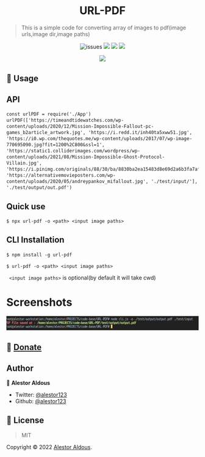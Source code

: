 <h1 align=center>URL-PDF</h1>

> This is a simple code for converting array of images to pdf(image urls,image dir,image paths)

<p align=center>
<img src="https://img.shields.io/github/license/alestor123/URL-PDF" alt=issues >
<a href="https://github.com/alestor123/URL-PDF/issues">
<img src="https://img.shields.io/github/issues-raw/alestor123/URL-PDF"></a>
<img src="https://github.com/alestor123/URL-PDF/actions/workflows/main.yml/badge.svg?branch=master">
<a href="https://www.npmjs.com/package/url-pdf"><img src="https://img.shields.io/npm/v/url-pdf"></a>
</p>
<p align=center>
<a href="https://npmjs.org/package/url-pdf">
<img src="https://nodei.co/npm/url-pdf.png"></a>
</p>

## 🚀 Usage

## API

```
const urlPDF = require('./App')
urlPDF(['https://timeandtidewatches.com/wp-content/uploads/2020/12/Mission-Impossible-Fallout-pc-games_b2article_artwork.jpg', 'https://i.redd.it/inh40ta5xww51.jpg', 'https://i0.wp.com/thequotes.me/wp-content/uploads/2017/07/wp-image-770695090.jpg?fit=1200%2C800&ssl=1', 'https://static1.colliderimages.com/wordpress/wp-content/uploads/2021/08/Mission-Impossible-Ghost-Protocol-Villain.jpg', 'https://i.pinimg.com/originals/88/30/ba/8830ba2ea15483d8e69d2a6b3fa7afeb.jpg', 'https://alternativemovieposters.com/wp-content/uploads/2020/05/andreypankov_mifallout.jpg', './test/input/'], './test/output/out.pdf')

```

## Quick use
```
$ npx url-pdf -o <path> <input image paths>
```
## CLI Installation
```
$ npm install -g url-pdf
```
```
$ url-pdf -o <path> <input image paths>
```

``  <input image paths> `` is optional(by default it will take cwd)

# Screenshots    

![shot](./demo/shots/url-pdf.png)



## 💖 [Donate](https://alestor123.is-a.dev/donate)



## Author

👤 **Alestor Aldous**

- Twitter: [@alestor123](https://twitter.com/alestor123)
- Github: [@alestor123](https://github.com/alestor123)


## 📝 License
> MIT

Copyright © 2022 [Alestor Aldous](https://github.com/alestor123).<br />
